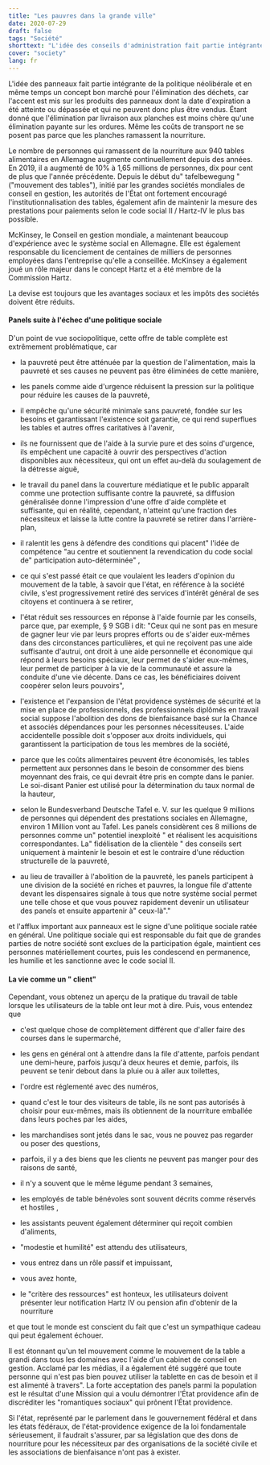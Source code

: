 ```yaml
---
title: "Les pauvres dans la grande ville"
date: 2020-07-29
draft: false
tags: "Société"
shorttext: "L'idée des conseils d'administration fait partie intégrante de la politique néolibérale et en même temps un concept bon marché pour l'élimination des déchets ..."
cover: "society"
lang: fr
---
```


L'idée des panneaux fait partie intégrante de la politique néolibérale et en même temps un concept bon marché pour l'élimination des déchets, car l'accent est mis sur les produits des panneaux dont la date d'expiration a été atteinte ou dépassée et qui ne peuvent donc plus être vendus. Étant donné que l'élimination par livraison aux planches est moins chère qu'une élimination payante sur les ordures. Même les coûts de transport ne se posent pas parce que les planches ramassent la nourriture.

Le nombre de personnes qui ramassent de la nourriture aux 940 tables alimentaires en Allemagne augmente continuellement depuis des années. En 2019, il a augmenté de 10% à 1,65 millions de personnes, dix pour cent de plus que l'année précédente. Depuis le début du" tafelbewegung " ("mouvement des tables"), initié par les grandes sociétés mondiales de conseil en gestion, les autorités de l'État ont fortement encouragé l'institutionnalisation des tables, également afin de maintenir la mesure des prestations pour paiements selon le code social II / Hartz-IV le plus bas possible.

McKinsey, le Conseil en gestion mondiale, a maintenant beaucoup d'expérience avec le système social en Allemagne. Elle est également responsable du licenciement de centaines de milliers de personnes employées dans l'entreprise qu'elle a conseillée. McKinsey a également joué un rôle majeur dans le concept Hartz et a été membre de la Commission Hartz.

La devise est toujours que les avantages sociaux et les impôts des sociétés doivent être réduits.

#### Panels suite à l'échec d'une politique sociale

D'un point de vue sociopolitique, cette offre de table complète est extrêmement problématique, car

  - la pauvreté peut être atténuée par la question de l'alimentation, mais la pauvreté et ses causes ne peuvent pas être éliminées de cette manière,

  - les panels comme aide d'urgence réduisent la pression sur la politique pour réduire les causes de la pauvreté,

  - il empêche qu'une sécurité minimale sans pauvreté, fondée sur les besoins et garantissant l'existence soit garantie, ce qui rend superflues les tables et autres offres caritatives à l'avenir,

  - ils ne fournissent que de l'aide à la survie pure et des soins d'urgence, ils empêchent une capacité à ouvrir des perspectives d'action disponibles aux nécessiteux, qui ont un effet au-delà du soulagement de la détresse aiguë,

  - le travail du panel dans la couverture médiatique et le public apparaît comme une protection suffisante contre la pauvreté, sa diffusion généralisée donne l'impression d'une offre d'aide complète et suffisante, qui en réalité, cependant, n'atteint qu'une fraction des nécessiteux et laisse la lutte contre la pauvreté se retirer dans l'arrière-plan,

  - il ralentit les gens à défendre des conditions qui placent" l'idée de compétence "au centre et soutiennent la revendication du code social de" participation auto-déterminée" ,

  - ce qui s'est passé était ce que voulaient les leaders d'opinion du mouvement de la table, à savoir que l'état, en référence à la société civile, s'est progressivement retiré des services d'intérêt général de ses citoyens et continuera à se retirer,

  - l'état réduit ses ressources en réponse à l'aide fournie par les conseils, parce que, par exemple, § 9 SGB i dit: "Ceux qui ne sont pas en mesure de gagner leur vie par leurs propres efforts ou de s'aider eux-mêmes dans des circonstances particulières, et qui ne reçoivent pas une aide suffisante d'autrui, ont droit à une aide personnelle et économique qui répond à leurs besoins spéciaux, leur permet de s'aider eux-mêmes, leur permet de participer à la vie de la communauté et assure la conduite d'une vie décente. Dans ce cas, les bénéficiaires doivent coopérer selon leurs pouvoirs",

  - l'existence et l'expansion de l'état providence systèmes de sécurité et la mise en place de professionnels, des professionnels diplômés en travail social suppose l'abolition des dons de bienfaisance basé sur la Chance et associés dépendances pour les personnes nécessiteuses. L'aide accidentelle possible doit s'opposer aux droits individuels, qui garantissent la participation de tous les membres de la société,

  - parce que les coûts alimentaires peuvent être économisés, les tables permettent aux personnes dans le besoin de consommer des biens moyennant des frais, ce qui devrait être pris en compte dans le panier. Le soi-disant Panier est utilisé pour la détermination du taux normal de la hauteur,

  - selon le Bundesverband Deutsche Tafel e. V. sur les quelque 9 millions de personnes qui dépendent des prestations sociales en Allemagne, environ 1 Million vont au Tafel. Les panels considèrent ces 8 millions de personnes comme un" potentiel inexploité " et réalisent les acquisitions correspondantes. La" fidélisation de la clientèle " des conseils sert uniquement à maintenir le besoin et est le contraire d'une réduction structurelle de la pauvreté,

  - au lieu de travailler à l'abolition de la pauvreté, les panels participent à une division de la société en riches et pauvres, la longue file d'attente devant les dispensaires signale à tous que notre système social permet une telle chose et que vous pouvez rapidement devenir un utilisateur des panels et ensuite appartenir à" ceux-là"."

et l'afflux important aux panneaux est le signe d'une politique sociale ratée en général. Une politique sociale qui est responsable du fait que de grandes parties de notre société sont exclues de la participation égale, maintient ces personnes matériellement courtes, puis les condescend en permanence, les humilie et les sanctionne avec le code social II.

#### La vie comme un " client"

Cependant, vous obtenez un aperçu de la pratique du travail de table lorsque les utilisateurs de la table ont leur mot à dire. Puis, vous entendez que

  - c'est quelque chose de complètement différent que d'aller faire des courses dans le supermarché,

  - les gens en général ont à attendre dans la file d'attente, parfois pendant une demi-heure, parfois jusqu'à deux heures et demie, parfois, ils peuvent se tenir debout dans la pluie ou à aller aux toilettes,

  - l'ordre est réglementé avec des numéros,

  - quand c'est le tour des visiteurs de table, ils ne sont pas autorisés à choisir pour eux-mêmes, mais ils obtiennent de la nourriture emballée dans leurs poches par les aides,

  - les marchandises sont jetés dans le sac, vous ne pouvez pas regarder ou poser des questions,

  - parfois, il y a des biens que les clients ne peuvent pas manger pour des raisons de santé,

  - il n'y a souvent que le même légume pendant 3 semaines,

  - les employés de table bénévoles sont souvent décrits comme réservés et hostiles ,

  - les assistants peuvent également déterminer qui reçoit combien d'aliments,
    
  - "modestie et humilité" est attendu des utilisateurs,

  - vous entrez dans un rôle passif et impuissant,

  - vous avez honte,

  - le "critère des ressources" est honteux, les utilisateurs doivent présenter leur notification Hartz IV ou pension afin d'obtenir de la nourriture

et que tout le monde est conscient du fait que c'est un sympathique cadeau qui peut également échouer.

Il est étonnant qu'un tel mouvement comme le mouvement de la table a grandi dans tous les domaines avec l'aide d'un cabinet de conseil en gestion. Acclamé par les médias, il a également été suggéré que toute personne qui n'est pas bien pouvez utiliser la tablette en cas de besoin et il est alimenté à travers". La forte acceptation des panels parmi la population est le résultat d'une Mission qui a voulu démontrer l'État providence afin de discréditer les "romantiques sociaux" qui prônent l'État providence.

Si l'état, représenté par le parlement dans le gouvernement fédéral et dans les états fédéraux, de l'état-providence exigence de la loi fondamentale sérieusement, il faudrait s'assurer, par sa législation que des dons de nourriture pour les nécessiteux par des organisations de la société civile et les associations de bienfaisance n'ont pas à exister.
